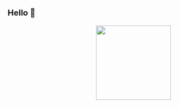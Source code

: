 

### Hello 🤎

<div id="header" align="center">
  <img src="https://media.giphy.com/media/TkyBiV4kGpnK6jbKAG/giphy.gif" width="150"/>
</div>




<!--
**olgien/olgien** is a ✨ _special_ ✨ repository because its `README.md` (this file) appears on your GitHub profile.

Here are some ideas to get you started:

- 🔭 I’m currently working on ...
- 🌱 I’m currently learning ...
- 👯 I’m looking to collaborate on ...
- 🤔 I’m looking for help with ...
- 💬 Ask me about ...
- 📫 How to reach me: ...
- 😄 Pronouns: ...
- ⚡ Fun fact: ...
-->
